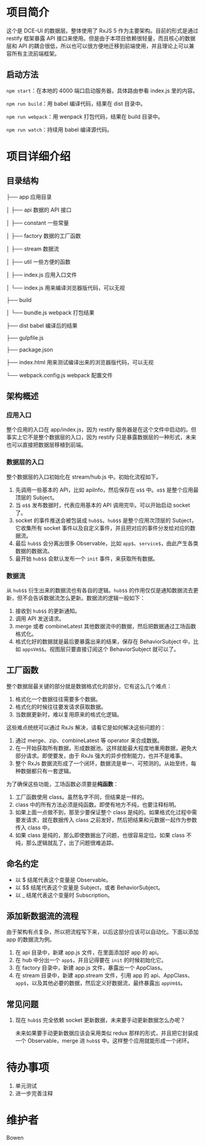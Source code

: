 # 项目简介
这个是 DCE-UI 的数据层。整体使用了 RxJS 5 作为主要架构。目前的形式是通过 restify 框架暴露 API 接口来使用。但是由于本项目依赖很轻量，而且核心的数据层和 API 的耦合很低，所以也可以很方便地迁移到前端使用，并且理论上可以兼容所有主流前端框架。

## 启动方法
`npm start`：在本地的 4000 端口启动服务器，具体路由参看 index.js 里的内容。

`npm run build`：用 babel 编译代码，结果在 dist 目录中。

`npm run webpack`：用 wenpack 打包代码，结果在 build 目录中。

`npm run watch`：持续用 babel 编译源代码。

# 项目详细介绍
## 目录结构

├── app 应用目录

│   ├── api                     数据的 API 接口

│   ├── constant                一些常量

│   ├── factory                 数据的工厂函数

│   ├── stream                  数据流

│   ├── util                    一些方便的函数

│   ├── index.js                应用入口文件

│   └── index.js                用来编译浏览器版代码，可以无视

├── build

│   └── bundle.js               webpack 打包结果

├── dist                        babel 编译后的结果

├── gulpfile.js                 

├── package.json

├── index.html                  用来测试编译出来的浏览器版代码，可以无视

└── webpack.config.js           webpack 配置文件

## 架构概述

### 应用入口

整个应用的入口在 app/index.js，因为 restify 服务器是在这个文件中启动的。但事实上它不是整个数据层的入口，因为 restify 只是暴露数据层的一种形式，未来也可以直接把数据层移植到前端。

### 数据层的入口

整个数据层的入口初始化在 stream/hub.js 中。初始化流程如下。

  1. 先调用一些基本的 API，比如 apiInfo，然后保存在 `α$$` 中。`α$$` 是整个应用最顶层的 Subject。
  2. 当 `α$$` 发布数据时，代表应用基本的 API 调用完毕。可以开始启动 socket 了。
  3. socket 的事件推送会被包装成 `hub$$`。`hub$$` 是整个应用次顶层的 Subject，它收集所有 socket 事件以及自定义事件，并且把对应的事件分发给对应的数据流。
  4. 最后 `hub$$` 会分离出很多 Observable，比如 `app$`、`service$`，由此产生各类数据的数据流。
  4. 最开始 `hub$$` 会默认发布一个 `init` 事件，来获取所有数据。
  
### 数据流

从 `hub$$` 衍生出来的数据流也有各自的逻辑。`hub$$` 的作用仅仅是通知数据流去更新，但不会告诉数据流怎么更新。数据流的逻辑一般如下：

  1. 接收到 `hub$$` 的更新通知。
  2. 调用 API 发送请求。
  3. merge 或者 combineLatest 其他数据流中的数据，然后把数据通过工场函数格式化。
  4. 格式化好的数据就是最后要暴露出来的结果，保存在 BehaviorSubject 中，比如 `appsVm$$`。视图层只要直接订阅这个 BehaviorSubject 就可以了。

## 工厂函数

整个数据层最关键的部分就是数据格式化的部分，它有这么几个难点：

1. 格式化一个数据往往需要多个数据。
2. 格式化的时候往往要发请求获取数据。
3. 当数据更新时，难以复用原来的格式化逻辑。

这些难点统统可以通过 RxJs 解决，请看它是如何解决这些问题的：

1. 通过 merge、zip、combineLatest 等 operator 来合成数据。
2. 在一开始获取所有数据，形成数据池。这样就能最大程度地重用数据，避免大部分请求。即使要发，由于 RxJs 强大的异步控制能力，也并不是难事。
3. 整个 RxJs 数据流形成了一个闭环，数据流是单一、可预测的。从始至终，每种数据都只有一套逻辑。

为了确保这些功能，工场函数必须要是**纯函数**：

1. 工厂函数使用 class。虽然名字不同，但结果是一样的。
2. class 中的所有方法必须是纯函数。即使有地方不纯，也要注释标明。
3. 如果上面一点做不到，那至少要保证整个 class 是纯的。如果格式化过程中需要发请求，就在数据传入 class 之前发好，然后把结果和元数据一起作为参数传入 class 中。
4. 如果 class 是纯的，那么即使数据出了问题，也很容易定位。如果 class 不纯，那么逻辑就乱了，出了问题很难追踪。

## 命名约定

* 以 $ 结尾代表这个变量是 Observable。
* 以 $$ 结尾代表这个变量是 Subject，或者 BehaviorSubject。
* 以 _ 结尾代表这个变量时 Subscription。

## 添加新数据流的流程

由于架构有点复杂，所以把流程写下来，以后这部分应该可以自动化。下面以添加 app 的数据流为例。

1. 在 api 目录中，新建 app.js 文件，在里面添加好 app 的 api。
2. 在 hub 中分出一个 `app$`，并且记得要在 `init` 的时候初始化它。
2. 在 factory 目录中，新建 app.js 文件，暴露出一个 AppClass。
3. 在 stream 目录中，新建 app.stream 文件，引用 app 的 api、AppClass、`app$`，以及其他必要的数据，然后定义好数据流，最终暴露出 `appVm$$`。

## 常见问题

1. 现在 `hub$$` 完全依赖 socket 更新数据，未来要手动更新数据怎么办呢？

	未来如果要手动更新数据应该会采用类似 redux 那样的形式，并且把它封装成一个 Observable，merge 进 `hub$$` 中。这样整个应用就能形成一个闭环。

# 待办事项

1. 单元测试
2. 进一步完善注释

# 维护者

Bowen